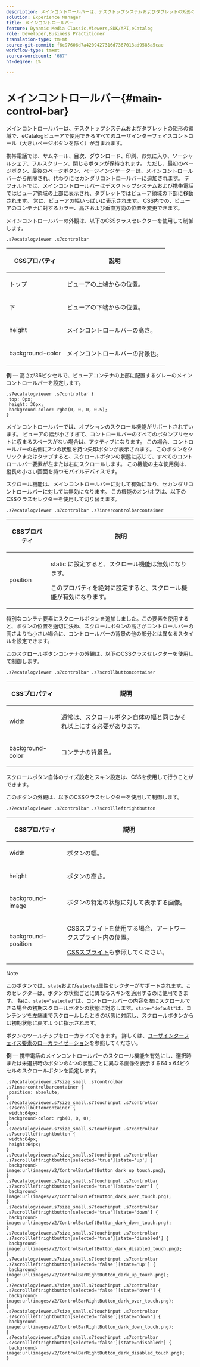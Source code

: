 ```yaml
---
description: メインコントロールバーは、デスクトップシステムおよびタブレットの矩形の領域で、eCatalogビューアで使用できるすべてのユーザインターフェイスコントロール（大きいページボタンを除く）が含まれます。
solution: Experience Manager
title: メインコントロールバー
feature: Dynamic Media Classic,Viewers,SDK/API,eCatalog
role: Developer,Business Practitioner
translation-type: tm+mt
source-git-commit: f6c97606d7a4209427316d7367013ad9585a5cae
workflow-type: tm+mt
source-wordcount: '667'
ht-degree: 1%

---
```



# メインコントロールバー{#main-control-bar}

メインコントロールバーは、デスクトップシステムおよびタブレットの矩形の領域で、eCatalogビューアで使用できるすべてのユーザインターフェイスコントロール（大きいページボタンを除く）が含まれます。

携帯電話では、サムネール、目次、ダウンロード、印刷、お気に入り、ソーシャルシェア、フルスクリーン、閉じるボタンが保持されます。 ただし、最初のページボタン、最後のページボタン、ページインジケーターは、メインコントロールバーから削除され、代わりにセカンダリコントロールバーに追加されます。 デフォルトでは、メインコントロールバーはデスクトップシステムおよび携帯電話ではビューア領域の上部に表示され、タブレットではビューア領域の下部に移動されます。 常に、ビューアの幅いっぱいに表示されます。 CSS内での、ビューアのコンテナに対するカラー、高さおよび垂直方向の位置を変更できます。

メインコントロールバーの外観は、以下のCSSクラスセレクターを使用して制御します。

`.s7ecatalogviewer .s7controlbar`

<table id="table_2C8D322F57114A72B43053CB4539C65C"> 
 <thead> 
  <tr> 
   <th colname="col1" class="entry"> <p> CSSプロパティ </p> </th> 
   <th colname="col2" class="entry"> <p>説明 </p> </th> 
  </tr> 
 </thead>
 <tbody> 
  <tr> 
   <td colname="col1"> <p> <span class="codeph"> トップ </span> </p> </td> 
   <td colname="col2"> <p>ビューアの上端からの位置。 </p> </td> 
  </tr> 
  <tr> 
   <td colname="col1"> <p> <span class="codeph"> 下 </span> </p> </td> 
   <td colname="col2"> <p>ビューアの下端からの位置。 </p> </td> 
  </tr> 
  <tr> 
   <td colname="col1"> <p> <span class="codeph"> height </span> </p> </td> 
   <td colname="col2"> <p>メインコントロールバーの高さ。 </p> </td> 
  </tr> 
  <tr> 
   <td colname="col1"> <p> <span class="codeph"> background-color  </span> </p> </td> 
   <td colname="col2"> <p>メインコントロールバーの背景色。 </p> </td> 
  </tr> 
 </tbody> 
</table>

**例**  — 高さが36ピクセルで、ビューアコンテナの上部に配置するグレーのメインコントロールバーを設定します。

```
.s7ecatalogviewer .s7controlbar { 
 top: 0px; 
 height: 36px; 
 background-color: rgba(0, 0, 0, 0.5); 
}
```

メインコントロールバーでは、オプションのスクロール機能がサポートされています。 ビューアの幅が小さすぎて、コントロールバーのすべてのボタンプリセットに収まるスペースがない場合は、アクティブになります。 この場合、コントロールバーの右側に2つの状態を持つ矢印ボタンが表示されます。 このボタンをクリックまたはタップすると、スクロールボタンの状態に応じて、すべてのコントロールバー要素が左または右にスクロールします。 この機能の主な使用例は、縦長の小さい画面を持つモバイルデバイスです。

スクロール機能は、メインコントロールバーに対して有効になり、セカンダリコントロールバーに対しては無効になります。 この機能のオン/オフは、以下のCSSクラスセレクターを使用して切り替えます。

`.s7ecatalogviewer .s7controlbar .s7innercontrolbarcontainer`

<table id="table_C8225F38309B4099AF58AA1A815A8D55"> 
 <thead> 
  <tr> 
   <th colname="col1" class="entry"> <p> CSSプロパティ </p> </th> 
   <th colname="col2" class="entry"> <p>説明 </p> </th> 
  </tr> 
 </thead>
 <tbody> 
  <tr> 
   <td colname="col1"> <p> <span class="codeph"> position </span> </p> </td> 
   <td colname="col2"> <p><span class="codeph"> static </span>に設定すると、スクロール機能は無効になります。 </p> <p>このプロパティを<span class="codeph">絶対</span>に設定すると、スクロール機能が有効になります。 </p> </td> 
  </tr> 
 </tbody> 
</table>

特別なコンテナ要素にスクロールボタンを追加しました。この要素を使用すると、ボタンの位置を適切に決め、スクロールボタンの高さがコントロールバーの高さよりも小さい場合に、コントロールバーの背景の他の部分とは異なるスタイルを設定できます。

このスクロールボタンコンテナの外観は、以下のCSSクラスセレクターを使用して制御します。

`.s7ecatalogviewer .s7controlbar .s7scrollbuttoncontainer`

<table id="table_2CDDA8A18345497EAC4749A0D64C1658"> 
 <thead> 
  <tr> 
   <th colname="col1" class="entry"> <p> CSSプロパティ </p> </th> 
   <th colname="col2" class="entry"> <p>説明 </p> </th> 
  </tr> 
 </thead>
 <tbody> 
  <tr> 
   <td colname="col1"> <p> <span class="codeph"> width </span> </p> </td> 
   <td colname="col2"> <p>通常は、スクロールボタン自体の幅と同じかそれ以上にする必要があります。 </p> </td> 
  </tr> 
  <tr> 
   <td colname="col1"> <p> <span class="codeph"> background-color  </span> </p> </td> 
   <td colname="col2"> <p>コンテナの背景色。 </p> </td> 
  </tr> 
 </tbody> 
</table>

スクロールボタン自体のサイズ設定とスキン設定は、CSSを使用して行うことができます。

このボタンの外観は、以下のCSSクラスセレクターを使用して制御します。

`.s7ecatalogviewer .s7controlbar .s7scrollleftrightbutton`

<table id="table_F61CB3F696AC4018B164082FFA7777F4"> 
 <thead> 
  <tr> 
   <th colname="col1" class="entry"> <p> CSSプロパティ </p> </th> 
   <th colname="col2" class="entry"> <p>説明 </p> </th> 
  </tr> 
 </thead>
 <tbody> 
  <tr> 
   <td colname="col1"> <p> <span class="codeph"> width  </span> </p> </td> 
   <td colname="col2"> <p>ボタンの幅。 </p> </td> 
  </tr> 
  <tr> 
   <td colname="col1"> <p> <span class="codeph"> height  </span> </p> </td> 
   <td colname="col2"> <p>ボタンの高さ。 </p> </td> 
  </tr> 
  <tr> 
   <td colname="col1"> <p> <span class="codeph"> background-image  </span> </p> </td> 
   <td colname="col2"> <p>ボタンの特定の状態に対して表示する画像。 </p> </td> 
  </tr> 
  <tr> 
   <td colname="col1"> <p> <span class="codeph"> background-position  </span> </p> </td> 
   <td colname="col2"> <p>CSSスプライトを使用する場合、アートワークスプライト内の位置。 </p> <p><a href="../../../c-html5-s7-aem-asset-viewers/c-html5-20-ecatalog-viewer-about/c-html5-20-ecatalog-viewer-customizingviewer/c-html5-20-ecatalog-viewer-customizingviewer.md#section-9d570f95eb2443aca74c1b02f6e89aff" format="dita" scope="local"> CSSスプライト</a>も参照してください。 </p> </td> 
  </tr> 
 </tbody> 
</table>

>[!NOTE]
>
>このボタンでは、`state`および`selected`属性セレクターがサポートされます。このセレクターは、ボタンの状態ごとに異なるスキンを適用するのに使用できます。 特に、`state="selected"`は、コントロールバーの内容を左にスクロールできる場合の初期スクロールボタンの状態に対応します。`state="default"`は、コンテンツを左端までスクロールしたときの状態に対応し、スクロールボタンからは初期状態に戻すように指示されます。

ボタンのツールチップをローカライズできます。 詳しくは、[ユーザインターフェイス要素のローカライゼーション](../../../c-html5-s7-aem-asset-viewers/c-html5-20-ecatalog-viewer-about/c-html5-20-ecatalog-viewer-localization.md#concept-cbfc39344c494eb7b9f6a272cff0cc74)を参照してください。

**例**  — 携帯電話のメインコントロールバーのスクロール機能を有効にし、選択時または未選択時のボタンの4つの状態ごとに異なる画像を表示する64 x 64ピクセルのスクロールボタンを設定します。

```
.s7ecatalogviewer.s7size_small .s7controlbar .s7innercontrolbarcontainer { 
 position: absolute; 
} 
.s7ecatalogviewer.s7size_small.s7touchinput .s7controlbar .s7scrollbuttoncontainer { 
 width:64px; 
 background-color: rgb(0, 0, 0); 
} 
.s7ecatalogviewer.s7size_small.s7touchinput .s7controlbar .s7scrollleftrightbutton { 
 width:64px; 
 height:64px; 
} 
.s7ecatalogviewer.s7size_small.s7touchinput .s7controlbar .s7scrollleftrightbutton[selected='true'][state='up'] { 
 background-image:url(images/v2/ControlBarLeftButton_dark_up_touch.png); 
} 
.s7ecatalogviewer.s7size_small.s7touchinput .s7controlbar .s7scrollleftrightbutton[selected='true'][state='over'] { 
 background-image:url(images/v2/ControlBarLeftButton_dark_over_touch.png); 
} 
.s7ecatalogviewer.s7size_small.s7touchinput .s7controlbar .s7scrollleftrightbutton[selected='true'][state='down'] { 
 background-image:url(images/v2/ControlBarLeftButton_dark_down_touch.png); 
} 
.s7ecatalogviewer.s7size_small.s7touchinput .s7controlbar .s7scrollleftrightbutton[selected='true'][state='disabled'] { 
 background-image:url(images/v2/ControlBarLeftButton_dark_disabled_touch.png); 
} 
.s7ecatalogviewer.s7size_small.s7touchinput .s7controlbar .s7scrollleftrightbutton[selected='false'][state='up'] { 
 background-image:url(images/v2/ControlBarRightButton_dark_up_touch.png); 
} 
.s7ecatalogviewer.s7size_small.s7touchinput .s7controlbar .s7scrollleftrightbutton[selected='false'][state='over'] { 
 background-image:url(images/v2/ControlBarRightButton_dark_over_touch.png); 
} 
.s7ecatalogviewer.s7size_small.s7touchinput .s7controlbar .s7scrollleftrightbutton[selected='false'][state='down'] { 
 background-image:url(images/v2/ControlBarRightButton_dark_down_touch.png); 
} 
.s7ecatalogviewer.s7size_small.s7touchinput .s7controlbar .s7scrollleftrightbutton[selected='false'][state='disabled'] { 
 background-image:url(images/v2/ControlBarRightButton_dark_disabled_touch.png); 
}
```

